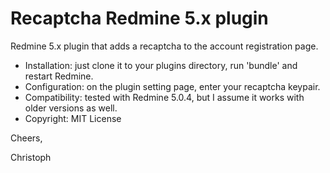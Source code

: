 Recaptcha Redmine 5.x plugin
===========================

Redmine 5.x plugin that adds a recaptcha to the account registration page.

- Installation: just clone it to your plugins directory, run 'bundle' and restart Redmine.
- Configuration: on the plugin setting page, enter your recaptcha keypair.
- Compatibility: tested with Redmine 5.0.4, but I assume it works with older versions as well.
- Copyright: MIT License

Cheers,

  Christoph

